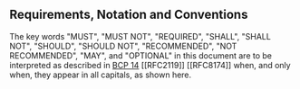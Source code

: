 ## Requirements, Notation and Conventions

The key words "MUST", "MUST NOT", "REQUIRED", "SHALL", "SHALL
NOT", "SHOULD", "SHOULD NOT", "RECOMMENDED", "NOT RECOMMENDED",
"MAY", and "OPTIONAL" in this document are to be interpreted as
described in [BCP 14](https://datatracker.ietf.org/doc/html/bcp14) [[RFC2119]] [[RFC8174]] when, and only when, they
appear in all capitals, as shown here.
